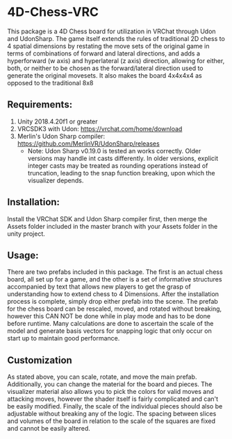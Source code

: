 # 4D-Chess-VRC
This package is a 4D Chess board for utilization in VRChat through Udon and UdonSharp. The game itself extends the rules of traditional 2D chess to 4 spatial dimensions by restating the move sets of the original game in terms of combinations of forward and lateral directions, and adds a hyperforward (w axis) and hyperlateral (z axis) direction, allowing for either, both, or neither to be chosen as the forward/lateral direction used to generate the original movesets. It also makes the board 4x4x4x4 as opposed to the traditional 8x8

## Requirements:

1. Unity 2018.4.20f1 or greater
2. VRCSDK3 with Udon: https://vrchat.com/home/download
3. Merlin's Udon Sharp compiler: https://github.com/MerlinVR/UdonSharp/releases
	- Note: Udon Sharp v0.19.0 is tested an works correctly. Older versions may handle int casts differently. In older versions, explicit integer casts may be treated as rounding operations instead of truncation, leading to the snap function breaking, upon which the visualizer depends.

## Installation:

Install the VRChat SDK and Udon Sharp compiler first, then merge the Assets folder included in the master branch with your Assets folder in the unity project.
	
## Usage:

There are two prefabs included in this package. The first is an actual chess board, all set up for a game, and the other is a set of informative structures accompanied by text that allows new players to get the grasp of understanding how to extend chess to 4 Dimensions. After the installation process is complete, simply drop either prefab into the scene. The prefab for the chess board can be rescaled, moved, and rotated without breaking, however this CAN NOT be done while in play mode and has to be done before runtime. Many calculations are done to ascertain the scale of the model and generate basis vectors for snapping logic that only occur on start up to maintain good performance.

## Customization

As stated above, you can scale, rotate, and move the main prefab. Additionally, you can change the material for the board and pieces. The visualizer material also allows you to pick the colors for valid moves and attacking moves, however the shader itself is fairly complicated and can't be easily modified. Finally, the scale of the individual pieces should also be adjustable without breaking any of the logic. The spacing between slices and volumes of the board in relation to the scale of the squares are fixed and cannot be easily altered.
